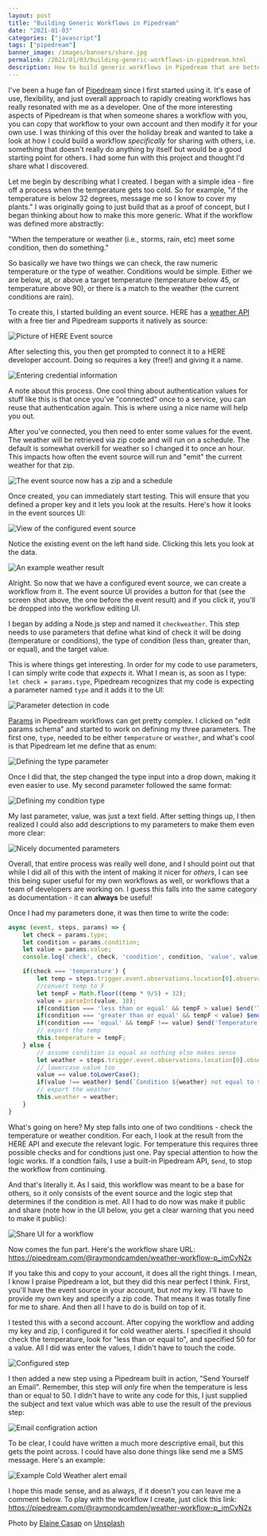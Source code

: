 ```yaml
---
layout: post
title: "Building Generic Workflows in Pipedream"
date: "2021-01-03"
categories: ["javascript"]
tags: ["pipedream"]
banner_image: /images/banners/share.jpg
permalink: /2021/01/03/building-generic-workflows-in-pipedream.html
description: How to build generic workflows in Pipedream that are better for sharing.
---
```


I've been a huge fan of [Pipedream](https://pipedream.com) since I first started using it. It's ease of use, flexibility, and just overall approach to rapidly creating workflows has really resonated with me as a developer. One of the more interesting
aspects of Pipedream is that when someone shares a workflow with you, you can copy that workflow to your own account and then modify it for your own use. I was thinking of this over the holiday break and wanted to take a look at how I could build a workflow *specifically* for sharing with others, i.e. something that doesn't really do anything by itself but would be a good starting point for others. I had some fun with this project and thought I'd share what I discovered.

Let me begin by describing what I created. I began with a simple idea - fire off a process when the temperature gets too cold. So for example, "if the temperature is below 32 degrees, message me so I know to cover my plants." I was originally going to just build that as a proof of concept, but I began thinking about how to make this more generic. What if the workflow was defined more abstractly:

"When the temperature or weather (i.e., storms, rain, etc) meet some condition, then do something."

So basically we have two things we can check, the raw numeric temperature or the type of weather. Conditions would be simple. Either we are below, at, or above a target temperature (temperature below 45, or temperature above 90), or there is a match to the weather (the current conditions are rain).

To create this, I started building an event source. HERE has a [weather API](https://developer.here.com/documentation/destination-weather/dev_guide/topics/overview.html) with a free tier and Pipedream supports it natively as source:

<p>
<img data-src="https://static.raymondcamden.com/images/2021/01/pd1.png" alt="Picture of HERE Event source" class="lazyload imgborder imgcenter">
</p>

After selecting this, you then get prompted to connect it to a HERE developer account. Doing so requires a key (free!) and giving it a name. 

<p>
<img data-src="https://static.raymondcamden.com/images/2021/01/pd2.png" alt="Entering credential information" class="lazyload imgborder imgcenter">
</p>

A note about this process. One cool thing about authentication values for stuff like this is that once you've "connected" once to a service, you can reuse that authentication again. This is where using a nice name will help you out. 

After you've connected, you then need to enter some values for the event. The weather will be retrieved via zip code and will run on a schedule. The default is somewhat overkill for weather so I changed it to once an hour. This impacts how often the event source will run and "emit" the current weather for that zip.

<p>
<img data-src="https://static.raymondcamden.com/images/2021/01/pd3.png" alt="The event source now has a zip and a schedule" class="lazyload imgborder imgcenter">
</p>

Once created, you can immediately start testing. This will ensure that you defined a proper key and it lets you look at the results. Here's how it looks in the event sources UI: 

<p>
<img data-src="https://static.raymondcamden.com/images/2021/01/pd4.png" alt="View of the configured event source" class="lazyload imgborder imgcenter">
</p>

Notice the existing event on the left hand side. Clicking this lets you look at the data.

<p>
<img data-src="https://static.raymondcamden.com/images/2021/01/pd5.png" alt="An example weather result" class="lazyload imgborder imgcenter">
</p>

Alright. So now that we have a configured event source, we can create a workflow from it. The event source UI provides a button for that (see the screen shot above, the one before the event result) and if you click it, you'll be dropped into the workflow editing UI. 

I began by adding a Node.js step and named it `checkweather`. This step needs to use parameters that define what kind of check it will be doing (temperature or conditions), the type of condition (less than, greater than, or equal), and the target value. 

This is where things get interesting. In order for my code to use parameters, I can simply write code that *expects* it. What I mean is, as soon as I type: `let check = params.type`, Pipedream recognizes that my code is expecting a parameter named `type` and it adds it to the UI:

<p>
<img data-src="https://static.raymondcamden.com/images/2021/01/pd6.png" alt="Parameter detection in code" class="lazyload imgborder imgcenter">
</p>

[Params](https://docs.pipedream.com/workflows/steps/params/) in Pipedream workflows can get pretty complex. I clicked on "edit params schema" and started to work on defining my three parameters. The first one, `type`, needed to be either `temperature` or `weather`, and what's cool is that Pipedream let me define that as enum:

<p>
<img data-src="https://static.raymondcamden.com/images/2021/01/pd7.png" alt="Defining the type parameter" class="lazyload imgborder imgcenter">
</p>

Once I did that, the step changed the type input into a drop down, making it even easier to use. My second parameter followed the same format:

<p>
<img data-src="https://static.raymondcamden.com/images/2021/01/pd8.png" alt="Defining my condition type" class="lazyload imgborder imgcenter">
</p>

My last parameter, value, was just a text field. After setting things up, I then realized I could also add descriptions to my parameters to make them even more clear:

<p>
<img data-src="https://static.raymondcamden.com/images/2021/01/pd9.png" alt="Nicely documented parameters" class="lazyload imgborder imgcenter">
</p>

Overall, that entire process was really well done, and I should point out that while I did all of this with the intent of making it nicer for *others*, I can see this being super useful for my own workflows as well, or workflows that a team of developers are working on. I guess this falls into the same category as documentation - it can **always** be useful!

Once I had my parameters done, it was then time to write the code:

```js
async (event, steps, params) => {
	let check = params.type;
	let condition = params.condition;
	let value = params.value;
	console.log('check', check, 'condition', condition, 'value', value);

	if(check === 'temperature') {
		let temp = steps.trigger.event.observations.location[0].observation[0].temperature;
		//convert temp to F
		let tempF = Math.floor((temp * 9/5) + 32);
		value = parseInt(value, 10);
		if(condition === 'less than or equal' && tempF > value) $end('Temperature not low enough');  
		if(condition === 'greater than or equal' && tempF < value) $end('Temperature not high enough');  
		if(condition === 'equal' && tempF !== value) $end('Temperature not equal'); 
		// export the temp
		this.temperature = tempF;
	} else {
		// assume condition is equal as nothing else makes sense
		let weather = steps.trigger.event.observations.location[0].observation[0].skyDescription.toLowerCase();
		// lowercase value too
		value == value.toLowerCase();
		if(value !== weather) $end(`Condition ${weather} not equal to ${value}`);
		// export the weather
		this.weather = weather;
	}
}
```

What's going on here? My step falls into one of two conditions - check the temperature or weather condition. For each, I look at the result from the HERE API and execute the relevant logic. For temperature this requires three possible checks and for condtions just one. Pay special attention to how the logic works. If a condtion fails, I use a built-in Pipedream API, `$end`, to stop the workflow from continuing. 

And that's literally it. As I said, this workflow was meant to be a base for others, so it only consists of the event source and the logic step that determines if the condition is met. All I had to do now was make it public and share (note how in the UI below, you get a clear warning that you need to make it public):

<p>
<img data-src="https://static.raymondcamden.com/images/2021/01/pd10.png" alt="Share UI for a workflow" class="lazyload imgborder imgcenter">
</p>

Now comes the fun part. Here's the workflow share URL: <https://pipedream.com/@raymondcamden/weather-workflow-p_jmCvN2x>

If you take this and copy to your account, it does all the right things. I mean, I know I praise Pipedream a lot, but they did this near perfect I think. First, you'll have the event source in your account, but *not* my key. I'll have to provide my own key and specify a zip code. That means it was totally fine for me to share. And then all I have to do is build on top of it. 

I tested this with a second account. After copying the workflow and adding my key and zip, I configured it for cold weather alerts. I specified it should check the temperature, look for "less than or equal to", and specified 50 for a value. All I did was enter the values, I didn't have to touch the code.

<p>
<img data-src="https://static.raymondcamden.com/images/2021/01/pd11.png" alt="Configured step" class="lazyload imgborder imgcenter">
</p>

I then added a new step using a Pipedream built in action, "Send Yourself an Email". Remember, this step will *only* fire when the temperature is less than or equal to 50. I didn't have to write any code for this, I just supplied the subject and text value which was able to use the result of the previous step:

<p>
<img data-src="https://static.raymondcamden.com/images/2021/01/pd12.png" alt="Email configration action" class="lazyload imgborder imgcenter">
</p>

To be clear, I could have written a much more descriptive email, but this gets the point across. I could have also done things like send me a SMS message. Here's an example:

<p>
<img data-src="https://static.raymondcamden.com/images/2021/01/pd13.png" alt="Example Cold Weather alert email" class="lazyload imgborder imgcenter">
</p>

I hope this made sense, and as always, if it doesn't you can leave me a comment below. To play with the workflow I create, just click this link: <https://pipedream.com/@raymondcamden/weather-workflow-p_jmCvN2x>

<span>Photo by <a href="https://unsplash.com/@ecasap?utm_source=unsplash&amp;utm_medium=referral&amp;utm_content=creditCopyText">Elaine Casap</a> on <a href="https://unsplash.com/s/photos/share?utm_source=unsplash&amp;utm_medium=referral&amp;utm_content=creditCopyText">Unsplash</a></span>